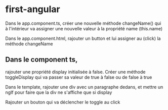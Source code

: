 # first-angular

Dans le app.component.ts, créer une nouvelle méthode changeName() qui à l'intérieur va assigner une nouvelle valeur à la propriété name (this.name)
	
Dans le app.component.html, rajouter un button et lui assigner au (click) la méthode changeName

## Dans le component ts,
rajouter une propriété display initialisée à false. Créer une méthode toggleDisplay qui va passer sa valeur de true à false ou de false à true
	
Dans le template, rajouter une div avec un paragraphe dedans, et mettre un ngIf pour faire que la div ne s'affiche que si display
	
Rajouter un bouton qui va déclencher le toggle au click
